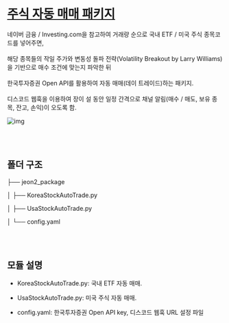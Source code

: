 # <u>주식 자동 매매 패키지</u>
네이버 금융 / Investing.com을 참고하여 거래량 순으로 국내 ETF / 미국 주식 종목코드를 넣어주면,
<br/><br/>
해당 종목들의 작일 주가와 변동성 돌파 전략(Volatility Breakout by Larry Williams)을 기반으로 매수 조건에 맞는지 파악한 뒤
<br/><br/>
한국투자증권 Open API를 활용하여 자동 매매(데이 트레이드)하는 패키지.
<br/><br/>
디스코드 웹훅을 이용하여 장이 설 동안 일정 간격으로 채널 알림(매수 / 매도, 보유 종목, 잔고, 손익)이 오도록 함.

![img](https://search.pstatic.net/common/?src=http%3A%2F%2Fblogfiles.naver.net%2FMjAyMTA3MjNfMjk3%2FMDAxNjI3MDM3NjkxMTI0.KkBJouUC9VmPiZsvYHAA4-uL40Fzxuwg9ORT3KVX6pcg.qE6T-aPICOQFNh4LaDXYyc9yd3Gjsm7WbZ3pjmVnvUMg.PNG.kc9994%2Fimage.png&type=sc960_832)

<br/><br/>

## 폴더 구조

├── jeon2_package

│   ├── KoreaStockAutoTrade.py

│   ├── UsaStockAutoTrade.py

│   └── config.yaml

<br/><br/>

## 모듈 설명
- KoreaStockAutoTrade.py: 국내 ETF 자동 매매.

- UsaStockAutoTrade.py: 미국 주식 자동 매매.

- config.yaml: 한국투자증권 Open API key, 디스코드 웹훅 URL 설정 파일